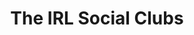 ---
categories: all_articles articles
provider_display: "www.nytimes.com"
provider_name: "www.nytimes.com"
favicon_url: http://static01.nyt.com/favicon.ico
title: "The IRL Social Clubs"
published: 2014-10-02
source: http://www.nytimes.com/2014/10/02/fashion/the-irl-social-clubs.html
thumbnail: http://static01.nyt.com/images/2014/10/02/fashion/02IRL/02IRL-videoSixteenByNine1050.jpg
---